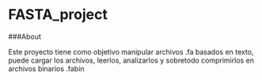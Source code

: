 # FASTA_project

###About

Este proyecto tiene como objetivo manipular archivos .fa basados en texto, puede cargar los archivos, leerlos, analizarlos y sobretodo comprimirlos en archivos binarios .fabin
